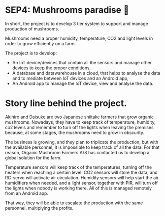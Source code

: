 # SEP4: Mushrooms paradise 🍄
In short, the project is to develop 3 tier system to support and manage production of mushrooms.

Mushrooms need a proper humidity, temperature, CO2 and light levels in order to grow efficiently on a farm.

The project is to develop:
* An IoT device/devices that contain all the sensors and manage other devices to keep the proper conditions,
* A database and datawarehouse in a cloud, that helps to analyse the data and to mediate between IoT devices and an Android app,
* An Android app to manage the IoT device, view and analyse the data.
 
# Story line behind the project.

Akihiro and Daisuke are two Japanese shiitake farmers that grow organic mushrooms. Nowadays, they have to keep track of temperature, humidity, co2 levels and remember to turn off the lights when leaving the premises because, at some stages, the mushrooms need to grow in obscurity.

The business is growing, and they plan to triplicate the production, but with the available personnel, it is impossible to keep track of all the data. For that reason, Organic Mushroom Farmers A/S has contacted us to develop a global solution for the farm.

Temperature sensors will keep track of the temperatures, turning off the heaters when reaching a certain level. CO2 sensors will store the data, and RC-servo will activate air circulation. Humidity sensors will help start the air humidifiers when needed, and a light sensor, together with PIR, will turn off the lights when nobody is working there. All of this is managed remotely from an Android app.

That way, they will be able to escalate the production with the same personnel, multiplying the profits.
